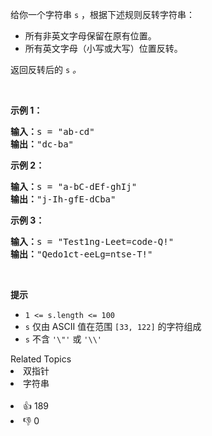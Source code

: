 <p>给你一个字符串 <code>s</code> ，根据下述规则反转字符串：</p>

<ul> 
 <li>所有非英文字母保留在原有位置。</li> 
 <li>所有英文字母（小写或大写）位置反转。</li> 
</ul>

<p>返回反转后的 <code>s</code><em> 。</em></p>

<p>&nbsp;</p>

<ol> 
</ol>

<p><strong>示例 1：</strong></p>

<pre>
<strong>输入：</strong>s = "ab-cd"
<strong>输出：</strong>"dc-ba"
</pre>

<ol> 
</ol>

<p><strong>示例 2：</strong></p>

<pre>
<strong>输入：</strong>s = "a-bC-dEf-ghIj"
<strong>输出：</strong>"j-Ih-gfE-dCba"
</pre>

<ol> 
</ol>

<p><strong>示例 3：</strong></p>

<pre>
<strong>输入：</strong>s = "Test1ng-Leet=code-Q!"
<strong>输出：</strong>"Qedo1ct-eeLg=ntse-T!"
</pre>

<p>&nbsp;</p>

<p><strong>提示</strong></p>

<ul> 
 <li><code>1 &lt;= s.length &lt;= 100</code></li> 
 <li><code>s</code> 仅由 ASCII 值在范围 <code>[33, 122]</code> 的字符组成</li> 
 <li><code>s</code> 不含 <code>'\"'</code> 或 <code>'\\'</code></li> 
</ul>

<div><div>Related Topics</div><div><li>双指针</li><li>字符串</li></div></div><br><div><li>👍 189</li><li>👎 0</li></div>